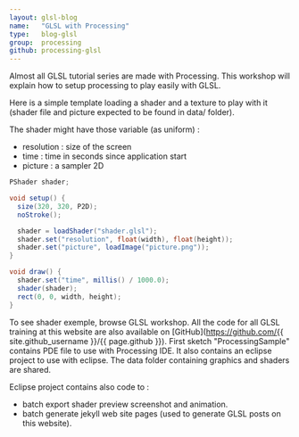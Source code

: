 ```yaml
---
layout: glsl-blog
name:   "GLSL with Processing"
type:   blog-glsl
group:  processing
github: processing-glsl
---
```


Almost all GLSL tutorial series are made with Processing. This workshop will explain how to setup processing to play easily with GLSL.

Here is a simple template loading a shader and a texture to play with it (shader file and picture expected to be found in data/ folder).

The shader might have those variable (as uniform) :

- resolution : size of the screen
- time : time in seconds since application start
- picture : a sampler 2D

``` java
PShader shader;

void setup() {
  size(320, 320, P2D);
  noStroke();

  shader = loadShader("shader.glsl");
  shader.set("resolution", float(width), float(height));
  shader.set("picture", loadImage("picture.png"));
}

void draw() {
  shader.set("time", millis() / 1000.0);  
  shader(shader);
  rect(0, 0, width, height);
}
```

To see shader exemple, browse GLSL workshop. All the code for all GLSL training at this website are also available on [GitHub](https://github.com/{{ site.github_username }}/{{ page.github }}). First sketch "ProcessingSample" contains PDE file to use with Processing IDE. It also contains an eclipse project to use with eclipse. The data folder containing graphics and shaders are shared.

Eclipse project contains also code to :

- batch export shader preview screenshot and animation.
- batch generate jekyll web site pages (used to generate GLSL posts on this website).
